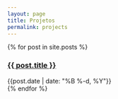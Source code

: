 ```yaml
---
layout: page
title: Projetos
permalink: projects
---
```


<div>
  {% for post in site.posts %}
    <div class="py-1">
      <!-- <img class="object-scale-down h-8 w-8" src="{{site.baseurl}}/assets/projects/{{ post.title }}.svg"> -->
      <h3><a href="{{site.baseurl}}{{ post.url }}">{{ post.title }}</a></h3>
      <div class="text-sm text-gray-400">{{post.date | date: "%B %-d, %Y"}}</div>
    </div>
  {% endfor %}
</div>


